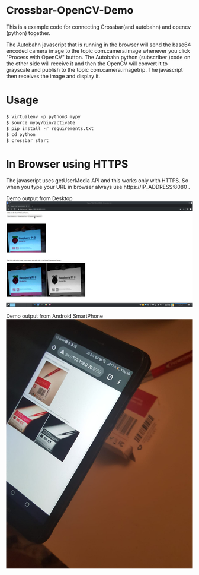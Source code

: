 # Crossbar-OpenCV-Demo
This is a example code for connecting Crossbar(and autobahn) and opencv (python) together.

The Autobahn javascript that is running in the browser will send the base64 encoded camera image to the topic com.camera.image whenever you click "Process with OpenCV" button. The Autobahn python (subscriber )code on the other side will receive it and then the OpenCV will convert it to grayscale and publish to the topic com.camera.imagetrip. The javascript then receives the image and display it.


# Usage
```console
$ virtualenv -p python3 mypy
$ source mypy/bin/activate
$ pip install -r requirements.txt 
$ cd python 
$ crossbar start
```

# In Browser using HTTPS
The javascript uses getUserMedia API and this works only with HTTPS. 
So when you type your URL in browser always use https://IP_ADDRESS:8080 .

Demo output from Desktop
![ Desktop](Laptop.png)


Demo output from Android SmartPhone
![ Android](Android.jpeg)